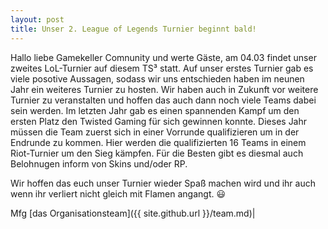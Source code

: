 ```yaml
---
layout: post
title: Unser 2. League of Legends Turnier beginnt bald!
---
```


Hallo liebe Gamekeller Comnunity und werte Gäste,
am 04.03 findet unser zweites LoL-Turnier auf diesem TS³ statt.
Auf unser erstes Turnier gab es viele posotive Aussagen, sodass
wir uns entschieden haben im neunen Jahr ein weiteres Turnier zu
hosten. Wir haben auch in Zukunft vor weitere Turnier zu 
veranstalten und hoffen das auch dann noch viele Teams dabei
sein werden. Im letzten Jahr gab es einen spannenden Kampf um 
den ersten Platz den Twisted Gaming für sich gewinnen konnte.
Dieses Jahr müssen die Team zuerst sich in einer Vorrunde 
qualifizieren um in der Endrunde zu kommen. Hier werden die 
qualifizierten 16 Teams in einem Riot-Turnier um den Sieg 
kämpfen. Für die Besten gibt es diesmal auch Belohnugen inform
von Skins und/oder RP. 

Wir hoffen das euch unser Turnier wieder Spaß machen wird und 
ihr auch wenn ihr verliert nicht gleich mit Flamen angangt. :smiley:

Mfg [das Organisationsteam]({{ site.github.url }}/team.md)|
